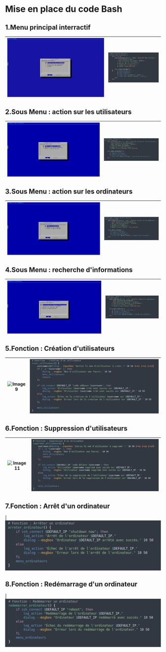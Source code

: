 # Mise en place du code Bash

## 1.Menu principal interractif 

| ![Image 1](https://github.com/WildCodeSchool/TSSR-2411-P2-G4/blob/main/screenshots/USER_GUIDE/Bash/Menu_principal.png) | ![Image 2](https://github.com/WildCodeSchool/TSSR-2411-P2-G4/blob/main/screenshots/USER_GUIDE/Bash/1_Menu_principal_interractif.PNG) |
|-------------------------|------------------------|

## 2.Sous Menu : action sur les utilisateurs 

| ![Image 3](https://github.com/WildCodeSchool/TSSR-2411-P2-G4/blob/main/screenshots/USER_GUIDE/Bash/Actions_utilisateurs.png) | ![Image 4](https://github.com/WildCodeSchool/TSSR-2411-P2-G4/blob/main/screenshots/USER_GUIDE/Bash/2_Menu_actions_sur_les_utilisateurs.PNG) |
|-------------------------|------------------------|

## 3.Sous Menu : action sur les ordinateurs 

| ![Image 5](https://github.com/WildCodeSchool/TSSR-2411-P2-G4/blob/main/screenshots/USER_GUIDE/Bash/Actions_ordinateurs.png) | ![Image 6](https://github.com/WildCodeSchool/TSSR-2411-P2-G4/blob/main/screenshots/USER_GUIDE/Bash/3_Menu_actions_sur_les_ordinateurs.PNG) |
|-------------------------|------------------------|

## 4.Sous Menu : recherche d'informations 

| ![Image 7](https://github.com/WildCodeSchool/TSSR-2411-P2-G4/blob/main/screenshots/USER_GUIDE/Bash/Recherches_Infos.png) | ![Image 8](https://github.com/WildCodeSchool/TSSR-2411-P2-G4/blob/main/screenshots/USER_GUIDE/Bash/4_Menu_recherche_informations.PNG) |
|-------------------------|------------------------|

## 5.Fonction : Création d'utilisateurs

| ![Image 9](https://github.com/WildCodeSchool/TSSR-2411-P2-G4/blob/main/screenshots/USER_GUIDE/Bash/Cr%C3%A9ation_Utilisateur.png) | ![Image 10](https://github.com/WildCodeSchool/TSSR-2411-P2-G4/blob/main/screenshots/USER_GUIDE/Bash/5_Fonction_creation_utilisateur.PNG) |
|-------------------------|------------------------|

## 6.Fonction : Suppression d'utilisateurs

| ![Image 11](https://github.com/WildCodeSchool/TSSR-2411-P2-G4/blob/main/screenshots/USER_GUIDE/Bash/Cr%C3%A9ation_Utilisateur.png) | ![Image 12](https://github.com/WildCodeSchool/TSSR-2411-P2-G4/blob/main/screenshots/USER_GUIDE/Bash/6_Fonction_suppression_utilisateur.PNG) |
|-------------------------|------------------------|

## 7.Fonction : Arrêt d'un ordinateur

|![Image 13](https://github.com/WildCodeSchool/TSSR-2411-P2-G4/blob/main/screenshots/USER_GUIDE/Bash/7_Fonction_arreter_ordinateur.PNG)

## 8.Fonction : Redémarrage d'un ordinateur

|![Image 13](https://github.com/WildCodeSchool/TSSR-2411-P2-G4/blob/main/screenshots/USER_GUIDE/Bash/8_Fonction_redemarrer_ordinateur.PNG)
